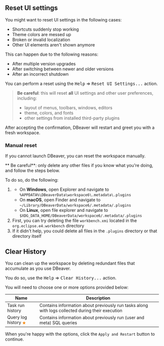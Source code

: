 ## Reset UI settings

You might want to reset UI settings in the following cases:
- Shortcuts suddenly stop working
- Theme colors are messed up
- Broken or invalid localization
- Other UI elements aren't shown anymore

This can happen due to the following reasons:
- After multiple version upgrades
- After switching between newer and older versions
- After an incorrect shutdown

You can perform a reset using the <kbd>Help</kbd> &rArr; <kbd>Reset UI Settings...</kbd> action.

> **Be careful**: this will reset **all** UI settings and other user preferences, including:
> - layout of menus, toolbars, windows, editors
> - theme, colors, and fonts
> - other settings from installed third-party plugins

After accepting the confirmation, DBeaver will restart and greet you with a fresh workspace.

### Manual reset

If you cannot launch DBeaver, you can reset the workspace manually.

** Be careful**: only delete any other files if you know what you're doing, and follow the steps below. 

To do so, do the following:
1. - On **Windows**, open Explorer and navigate to `%APPDATA%\DBeaverData\workspace6\.metadata\.plugins`
   - On **macOS**, open Finder and navigate to `~/Library/DBeaverData/workspace6/.metadata/.plugins`
   - On **Linux**, open file explorer and navigate to `$XDG_DATA_HOME/DBeaverData/workspace6/.metadata/.plugins`
1. First, you can try deleting the file `workbench.xmi` located in the `org.eclipse.e4.workbench` directory
1. If it didn't help, you could delete all files in the `.plugins` directory or that directory itself

## Clear History

You can clean up the workspace by deleting redundant files that accumulate as you use DBeaver.

You do so, use the <kbd>Help</kbd> &rArr; <kbd>Clear History...</kbd> action.

You will need to choose one or more options provided below:

|Name|Description|
|---|---|
|Task run history|Contains information about previously run tasks along with logs collected during their execution|
|Query log history <img src="images/commercial.png" vspace="4" align="top" alt="Query history is not persisted between sessions in the community edition"/>|Contains information about previously run (user and meta) SQL queries|

When you're happy with the options, click the `Apply and Restart` button to continue.